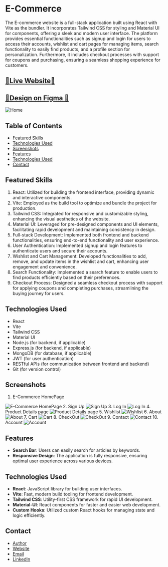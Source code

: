 # E-Commerce

The E-commerce website is a full-stack application built using React with Vite as the bundler. It incorporates Tailwind CSS for styling and Material UI for components, offering a sleek and modern user interface. The platform provides essential functionalities such as signup and login for users to access their accounts, wishlist and cart pages for managing items, search functionality to easily find products, and a profile section for personalization. Furthermore, it includes checkout processes with support for coupons and purchasing, ensuring a seamless shopping experience for customers.


## [🌟Live Website🌟](https://e-commerce-website-nine-bice.vercel.app/)

##  [🌟Design on Figma 🌟](https://www.figma.com/file/yn2DFQJla0UiSMvomFsqwT/E-Commerce-Website-%D9%90Almdrasa?type=design&mode=design&t=fqPRRAQH5lDJGmoY-0)


  <img  src="E-Commerce/public/assets/Screenshots/0.png" alt="Home">

## Table of Contents

- [Featured Skills](#featured-skills)
- [Technologies Used](#technologies-used)
- [Screenshots](#screenshots)
- [Features](#features)
- [Technologies Used](#technologies-used)
- [Contact](#contact)



## Featured Skills

1. React: Utilized for building the frontend interface, providing dynamic and interactive components.
2. Vite: Employed as the build tool to optimize and bundle the project for production.
3. Tailwind CSS: Integrated for responsive and customizable styling, enhancing the visual aesthetics of the website.
4. Material UI: Leveraged for pre-designed components and UI elements, facilitating rapid development and maintaining consistency in design.
5. Full-stack Development: Implemented both frontend and backend functionalities, ensuring end-to-end functionality and user experience.
6. User Authentication: Implemented signup and login features to authenticate users and secure their accounts.
7. Wishlist and Cart Management: Developed functionalities to add, remove, and update items in the wishlist and cart, enhancing user engagement and convenience.
8. Search Functionality: Implemented a search feature to enable users to find products efficiently based on their preferences.
9. Checkout Process: Designed a seamless checkout process with support for applying coupons and completing purchases, streamlining the buying journey for users.

## Technologies Used

- React
- Vite
- Tailwind CSS
- Material UI
- Node.js (for backend, if applicable)
- Express.js (for backend, if applicable)
- MongoDB (for database, if applicable)
- JWT (for user authentication)
- RESTful APIs (for communication between frontend and backend)
- Git (for version control)


## Screenshots
1. E-Commerce HomePage
  <img  src="E-Commerce/public/assets/Screenshots/E-Commerce HomePage.jpg" alt="E-Commerce HomePage">
2. Sign Up
  <img  src="E-Commerce/public/assets/Screenshots/Sign Up.jpg" alt="Sign Up">
3. Log In
  <img  src="E-Commerce/public/assets/Screenshots/Log In.jpg" alt="Log In">
4. Product Details page
  <img  src="E-Commerce/public/assets/Screenshots/Product Details page.jpg" alt="Product Details page">
5. Wishlist
  <img  src="E-Commerce/public/assets/Screenshots/Wishlist.jpg" alt="Wishlist">
6. About
  <img  src="E-Commerce/public/assets/Screenshots/About.jpg" alt="About">
7. Cart
  <img  src="E-Commerce/public/assets/Screenshots/Cart.jpg" alt="Cart">
8. CheckOut
  <img  src="E-Commerce/public/assets/Screenshots/CheckOut.jpg" alt="CheckOut">
9. Contact
  <img  src="E-Commerce/public/assets/Screenshots/Contact.jpg" alt="Contact">
10. Account
  <img  src="E-Commerce/public/assets/Screenshots/Account.jpg" alt="Account">



## Features

- **Search Bar**: Users can easily search for articles by keywords.
- **Responsive Design**: The application is fully responsive, ensuring optimal user experience across various devices.

## Technologies Used

- **React**: JavaScript library for building user interfaces.
- **Vite**: Fast, modern build tooling for frontend development.
- **Tailwind CSS**: Utility-first CSS framework for rapid UI development.
- **Material-UI**: React components for faster and easier web development.
- **Custom Hooks**: Utilized custom React hooks for managing state and logic efficiently.


## Contact

- [Author](https://github.com/MMansy19)
- [Website](https://mahmoud-mansy-portfolio.netlify.app/)
- [Email](mailto:mahmoud2abdalfattah@gmail.com)
- [LinkedIn](https://www.linkedin.com/in/mahmoud-mansy-a189a5232)
